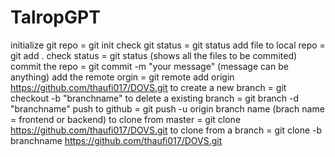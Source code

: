 # TalropGPT

 initialize git repo = git init
 check git status = git status
 add file to local repo = git add .
 check status = git status (shows all the files to be commited)
 commit the repo = git commit -m "your message" (message can be anything)
 add the remote orgin = git remote add origin https://github.com/thaufi017/DOVS.git
 to create a new branch = git checkout -b "branchname"
 to delete a existing branch = git branch -d "branchname"
 push to github = git push -u origin branch name (brach name = frontend or backend)
 to clone from master = git clone https://github.com/thaufi017/DOVS.git
 to clone from a branch = git clone -b branchname https://github.com/thaufi017/DOVS.git
